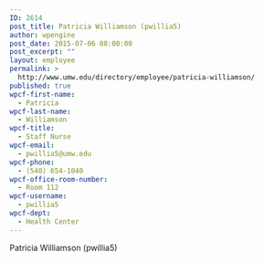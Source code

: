 ```yaml
---
ID: 2614
post_title: Patricia Williamson (pwillia5)
author: wpengine
post_date: 2015-07-06 08:00:00
post_excerpt: ""
layout: employee
permalink: >
  http://www.umw.edu/directory/employee/patricia-williamson/
published: true
wpcf-first-name:
  - Patricia
wpcf-last-name:
  - Williamson
wpcf-title:
  - Staff Nurse
wpcf-email:
  - pwillia5@umw.edu
wpcf-phone:
  - (540) 654-1040
wpcf-office-room-number:
  - Room 112
wpcf-username:
  - pwillia5
wpcf-dept:
  - Health Center
---
```

Patricia Williamson (pwillia5)
